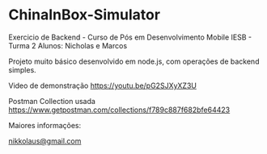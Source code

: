 # ChinaInBox-Simulator
Exercicio de Backend - Curso de Pós em Desenvolvimento Mobile IESB - Turma 2
Alunos: Nicholas e Marcos

Projeto muito básico desenvolvido em node.js, com operações de backend simples.

Video de demonstração
https://youtu.be/pG2SJXyXZ3U

Postman Collection usada
https://www.getpostman.com/collections/f789c887f682bfe64423

Maiores informações: 

nikkolaus@gmail.com

